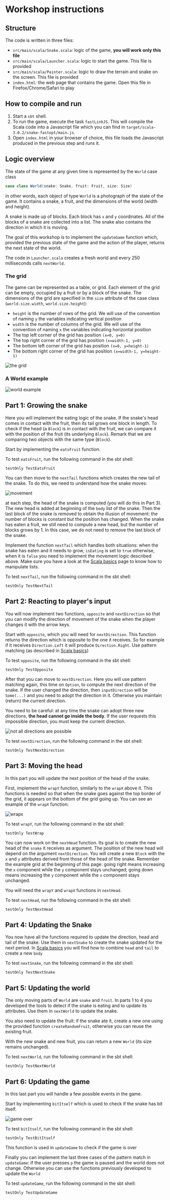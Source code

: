 # Workshop instructions

## Structure

The code is written in three files:

 - `src/main/scala/Snake.scala`: logic of the game, **you will work only this file**
 - `src/main/scala/Launcher.scala`: logic to start the game. This file is provided
 - `src/main/scala/Painter.scala`: logic to draw the terrain and snake on the screen. This file is provided
 - `index.html`: the web page that contains the game. Open this file in Firefox/Chrome/Safari to play

## How to compile and run

 1. Start a `sbt` shell. 
 2. To run the game, execute the task `fastLinkJS`. This will compile the Scala code into a Javascript file which you can find in `target/scala-3.0.2/snake-fastopt/main.js`.
 3. Open `index.html` in your browser of choice, this file loads the Javascript produced in the previous step and runs it.

## Logic overview

The state of the game at any given time is represented by the `World` case class

```scala
case class World(snake: Snake, fruit: Fruit, size: Size)
```

in other words, each object of type `World` is a photograph of the state of the
game. It contains a snake, a fruit, and the dimensions of the world (width and
height).

A snake is made up of blocks. Each block has `x` and `y` coordinates.  All of
the blocks of a snake are collected into a list.  The snake also contains the
direction in which it is moving.

The goal of this workshop is to implement the `updateGame` function which,
provided the previous state of the game and the action of the player, returns
the next state of the world.

The code in `Launcher.scala` creates a fresh world and every 250 milliseconds
calls `nextWorld`.

### The grid

The game can be represented as a table, or grid. Each element of the grid can be
empty, occupied by a fruit or by a block of the snake.  The dimensions of the
grid are specified in the `size` attribute of the case class
(`world.size.width`, `world.size.height`):

 - `height` is the number of rows of the grid. We will use of the convention of naming `y` the variables indicating vertical position
 - `width` is the number of columns of the grid. We will use of the convention of naming `x` the variables indicating horizontal position
 - The top left corner of the grid has position `(x=0, y=0)`
 - The top right corner of the grid has position `(x=width-1, y=0)`
 - The bottom left corner of the grid has position `(x=0, y=height-1)`
 - The bottom right corner of the grid has position `(x=width-1, y=height-1)`

![the grid](/img/snake/grid.png)

### A World example

![world example](/img/snake/worldexample.png)

## Part 1: Growing the snake

Here you will implement the eating logic of the snake.  If the snake's head
comes in contact with the fruit, then its tail grows one block in length.  To check if the
head (a `Block`) is in contact with the fruit, we can compare it with the position
of the fruit (its underlying `Block`).  Remark that we are comparing two objects with the
same type (`Block`).

Start by implementing the `eatsFruit` function.

To test `eatsFruit`, run the following command in the sbt shell:
```
testOnly TestEatsFruit
```

You can then move to the `nextTail` functions which creates the new tail of the snake.
To do this, we need to understand how the snake moves:

![movement](/img/snake/movement.png)

at each step, the head of the snake is computed (you will do this in Part 3).
The new head is added at beginning of the `body` list of the snake.  Then the
last block of the snake is removed to obtain the illusion of movement: the
number of blocks is constant but the position has changed. When the snake has
eaten a fruit, we still need to compute a new head, but the number of blocks
grows by 1. In this case, we do not need to remove the last block of the snake.

Implement the function `nextTail` which handles both situations: when the snake
has eaten and it needs to grow, `isEating` is set to `true` otherwise, when it
is `false` you need to implement the movement logic described above. Make sure
you have a look at the [Scala basics] page to know how to manipulate lists.

To test `nextTail`, run the following command in the sbt shell:
```
testOnly TestNextTail
```

## Part 2: Reacting to player's input

You will now implement two functions, `opposite` and `nextDirection` so that you
can modify the direction of movement of the snake when the player changes it
with the arrow keys.

Start with `opposite`, which you will need for `nextDirection`. This function
returns the direction which is opposite to the one it receives. So for example
if it receives `Direction.Left` it will produce `Direction.Right`.  Use pattern
matching (as described in [Scala basics])

To test `opposite`, run the following command in the sbt shell:
```
testOnly TestOpposite
```

After that you can move to `nextDirection`. Here you will use pattern matching again,
this time on `Option`, to compute the next direction of the snake.
If the user changed the direction, then `inputDirection` will be `Some(...)` and you need
to adopt the direction in it. Otherwise you maintain (return) the current direction.

You need to be careful: at any time the snake can adopt three new directions,
**the head cannot go inside the body**. If the user requests this impossible
direction, you must keep the current direction.

![not all directions are possible](/img/snake/nextdirection.png)

To test `nextDirection`, run the following command in the sbt shell:
```
testOnly TestNextDirection
```

## Part 3: Moving the head

In this part you will update the next position of the head of the snake.

First, implement the `wrapY` function, similarly to the `wrapX` above it.
This functions is needed so that when the snake goes against the top border of
the grid, it appears on the bottom of the grid going up.  You can see an example
of the `wrapX` function:

![wrapx](/img/snake/wrapx.png)

To test `wrapY`, run the following command in the sbt shell:
```
testOnly TestWrap
```

You can now work on the `nextHead` function. Its goal is to create the new head
of the `snake` it receives as argument. The position of the new head will depend
on the argument `nextDirection`. You will create a new `Block` with the `x` and
`y` attributes derived from those of the head of the snake.  Remember the
example grid at the beginning of this page: going right means increasing the `x`
component while the `y` component stays unchanged; going down means increasing
the `y` component while the `x` component stays unchanged.

You will need the `wrapY` and `wrapX` functions in `nextHead`.

To test `nextHead`, run the following command in the sbt shell:
```
testOnly TestNextHead
```

## Part 4: Updating the Snake

You now have all the functions required to update the direction, head and tail
of the snake.  Use them in `nextSnake` to create the snake updated for the next
period. In [Scala basics] you will find how to combine `head` and `tail` to
create a new `body`

To test `nextSnake`, run the following command in the sbt shell:
```
testOnly TestNextSnake
```

## Part 5: Updating the world

The only moving parts of `World` are `snake` and `fruit`. In parts 1 to 4 you
developed the tools to detect if the snake is eating and to update its attributes.  Use them
in `nextWorld` to update the snake.

You also need to update the fruit: if the snake ate it, create a new one using
the provided function `createRandomFruit`, otherwise you can reuse the existing
fruit.

With the new snake and new fruit, you can return a new `World` (its size remains unchanged).

To test `nextWorld`, run the following command in the sbt shell:
```
testOnly TestNextWorld
```

## Part 6: Updating the game

In this last part you will handle a few possible events in the game.

Start by implementing `bitItself` which is used to check if the snake has bit
itself.

![game over](/img/snake/bititself.png)

To test `bitItself`, run the following command in the sbt shell:
```
testOnly TestBitItself
```

This function is used in `updateGame` to check if the game is over

Finally you can implement the last three cases of the pattern match in
`updateGame`: if the user presses `p` the game is paused and the world does not
change.  Otherwise you can use the functions previously developed to update the
`World`

To test `updateGame`, run the following command in the sbt shell:
```
testOnly TestUpdateGame
```


[Scala basics]: docs/snake/scala-basics